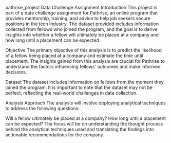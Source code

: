 pathrise_project
Data Challenge Assignment
Introduction
This project is part of a data challenge assignment for Pathrise, an online program that provides mentorship, training, and advice to help job seekers secure positions in the tech industry. The dataset provided includes information collected from fellows who joined the program, and the goal is to derive insights into whether a fellow will ultimately be placed at a company and how long until a placement can be expected.

Objective
The primary objective of this analysis is to predict the likelihood of a fellow being placed at a company and estimate the time until placement. The insights gained from this analysis are crucial for Pathrise to understand the factors influencing fellows' outcomes and make informed decisions.

Dataset
The dataset includes information on fellows from the moment they joined the program. It is important to note that the dataset may not be perfect, reflecting the real-world challenges in data collection.

Analysis Approach
The analysis will involve deploying analytical techniques to address the following questions:

Will a fellow ultimately be placed at a company?
How long until a placement can be expected?
The focus will be on understanding the thought process behind the analytical techniques used and translating the findings into actionable recommendations for the company.
